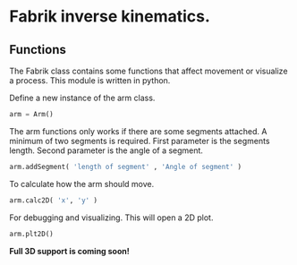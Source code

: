 # Fabrik inverse kinematics.

## Functions

The Fabrik class contains some functions that affect movement or visualize a process. This module is written in python.

Define a new instance of the arm class.

```python
arm = Arm()
```

The arm functions only works if there are some segments attached. A minimum of two segments is required. First parameter is the segments length. Second parameter is the angle of a segment.

```python
arm.addSegment( 'length of segment' , 'Angle of segment' )
```

To calculate how the arm should move.

```python
arm.calc2D( 'x', 'y' )
```

For debugging and visualizing. This will open a 2D plot.

```python
arm.plt2D()
```

__Full 3D support is coming soon!__ 
